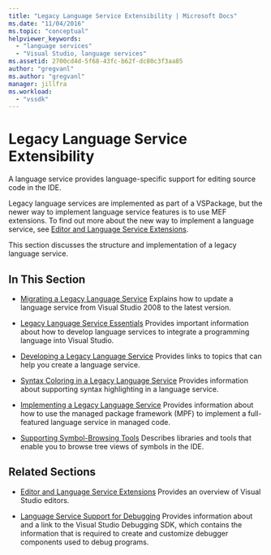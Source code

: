 ```yaml
---
title: "Legacy Language Service Extensibility | Microsoft Docs"
ms.date: "11/04/2016"
ms.topic: "conceptual"
helpviewer_keywords:
  - "language services"
  - "Visual Studio, language services"
ms.assetid: 2700cd4d-5f68-43fc-b62f-dc80c3f3aa85
author: "gregvanl"
ms.author: "gregvanl"
manager: jillfra
ms.workload:
  - "vssdk"
---
```

# Legacy Language Service Extensibility
A language service provides language-specific support for editing source code in the IDE.

 Legacy language services are implemented as part of a VSPackage, but the newer way to implement language service features is to use MEF extensions. To find out more about the new way to implement a language service, see [Editor and Language Service Extensions](../../extensibility/editor-and-language-service-extensions.md).

 This section discusses the structure and implementation of a legacy language service.

## In This Section
- [Migrating a Legacy Language Service](../../extensibility/internals/migrating-a-legacy-language-service.md)
 Explains how to update a language service from Visual Studio 2008 to the latest version.

- [Legacy Language Service Essentials](../../extensibility/internals/legacy-language-service-essentials.md)
 Provides important information about how to develop language services to integrate a programming language into Visual Studio.

- [Developing a Legacy Language Service](../../extensibility/internals/developing-a-legacy-language-service.md)
 Provides links to topics that can help you create a language service.

- [Syntax Coloring in a Legacy Language Service](../../extensibility/internals/syntax-coloring-in-a-legacy-language-service.md)
 Provides information about supporting syntax highlighting in a language service.

- [Implementing a Legacy Language Service](../../extensibility/internals/implementing-a-legacy-language-service1.md)
 Provides information about how to use the managed package framework (MPF) to implement a full-featured language service in managed code.

- [Supporting Symbol-Browsing Tools](../../extensibility/internals/supporting-symbol-browsing-tools.md)
 Describes libraries and tools that enable you to browse tree views of symbols in the IDE.

## Related Sections
- [Editor and Language Service Extensions](../../extensibility/editor-and-language-service-extensions.md)
 Provides an overview of Visual Studio editors.

- [Language Service Support for Debugging](../../extensibility/internals/language-service-support-for-debugging.md)
 Provides information about and a link to the Visual Studio Debugging SDK, which contains the information that is required to create and customize debugger components used to debug programs.